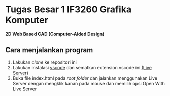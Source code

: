 # Tugas Besar 1 IF3260 Grafika Komputer

**2D Web Based CAD (Computer-Aided Design)**

## Cara menjalankan program

1. Lakukan _clone_ ke repositori ini
2. Lakukan instalasi [vscode](https://code.visualstudio.com/docs/setup/windows) dan sematkan extension vscode ini [(Live Server)](https://marketplace.visualstudio.com/items?itemName=ritwickdey.LiveServer)
3. Buka file index.html pada _root folder_ dan jalankan menggunakan Live Server dengan mengklik kanan pada mouse dan memilih opsi Open With Live Server
